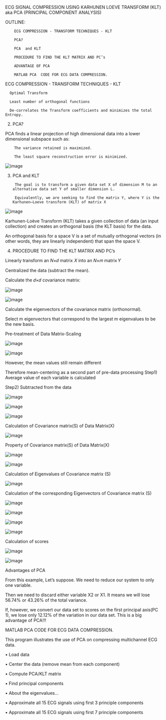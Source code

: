 
ECG  SIGNAL  COMPRESSION USING  KARHUNEN  LOEVE  TRANSFORM  (KLT)
aka PCA (PRINCIPAL COMPONENT ANALYSIS)

OUTLINE:

        ECG COMPRESSION - TRANSFORM TECHNIQUES - KLT

        PCA?

        PCA  and KLT

        PROCEDURE TO FIND THE KLT MATRIX AND PC’s

        ADVANTAGE OF PCA

        MATLAB PCA  CODE FOR ECG DATA COMPRESSION.


ECG COMPRESSION - TRANSFORM TECHNIQUES - KLT

      Optimal Transform
      
      Least number of orthogonal functions
      
      De-correlates the Transform coefficients and minimizes the total Entropy.

2.  PCA?

PCA finds a linear projection of high dimensional data into a lower dimensional subspace such as: 

        The variance retained is maximized.
        
        The least square reconstruction error is minimized.
        
![image](https://user-images.githubusercontent.com/117635899/213463276-6c41df3a-f734-40d8-bfba-3361101db62c.png)

3. PCA  and KLT

        The goal is to transform a given data set X of dimension M to an alternative data set Y of smaller dimension L. 

        Equivalently, we are seeking to find the matrix Y, where Y is the Karhunen–Loeve transform (KLT) of matrix X


![image](https://user-images.githubusercontent.com/117635899/213463747-a41ef70e-4970-4954-9518-1484231526aa.png)


Karhunen-Loève Transform (KLT) takes a given collection of data (an input collection) and creates an orthogonal basis (the KLT basis) for the data. 

An orthogonal basis for a space V is a set of mutually orthogonal vectors (in other words, they are linearly independent) that span the space V. 

4. PROCEDURE TO FIND THE KLT MATRIX AND PC’s

Linearly transform an 𝑁×𝑑 matrix 𝑋 into an 𝑁×𝑚 matrix 𝑌

   Centralized the data (subtract the mean).
   
   Calculate the 𝑑×𝑑 covariance matrix: 
   
![image](https://user-images.githubusercontent.com/117635899/213464287-c0433412-4441-46fe-88c4-2ecbafdb4335.png)

![image](https://user-images.githubusercontent.com/117635899/213464356-4fe485ab-72b9-4799-bff5-b44d5c03b96e.png)

Calculate the eigenvectors of the covariance matrix (orthonormal).

Select m eigenvectors that correspond to the largest m eigenvalues to be the new basis. 

Pre-treatment of Data Matrix-Scaling

![image](https://user-images.githubusercontent.com/117635899/213464775-975c5ba7-c182-420f-b402-750e04315422.png)

![image](https://user-images.githubusercontent.com/117635899/213465255-c99ca55a-bc43-4709-9fd5-52260b3b72c6.png)


However, the mean values still remain different

Therefore mean-centering  as a second part of pre-data processing
Step1) Average value of each variable is calculated

Step2) Subtracted from the data


![image](https://user-images.githubusercontent.com/117635899/213465420-66c6c4a4-858a-491d-b3e8-ef7739ce2d3b.png)

![image](https://user-images.githubusercontent.com/117635899/213465579-b98aa59f-9469-4d17-acc4-50555de8cfdd.png)

![image](https://user-images.githubusercontent.com/117635899/213465700-dffa521f-162d-440a-870f-957e8c8f03cf.png)


Calculation of Covariance matrix(S) of Data Matrix(X)

![image](https://user-images.githubusercontent.com/117635899/213466575-429dbcee-3fab-4a40-ab2d-15404f9a85ee.png)

Property of Covariance matrix(S) of Data Matrix(X)

![image](https://user-images.githubusercontent.com/117635899/213466809-5afc9f83-6114-43d5-a20a-89c4eda154ab.png)

![image](https://user-images.githubusercontent.com/117635899/213466921-7c017179-557c-4b59-a3f2-a13e398de2d3.png)

Calculation of Eigenvalues of Covariance matrix (S)

![image](https://user-images.githubusercontent.com/117635899/213467074-cdc07f1f-0ed8-4c5f-aafb-133ed0e18293.png)

Calculation of the corresponding Eigenvectors of Covariance matrix (S)

![image](https://user-images.githubusercontent.com/117635899/213467292-712237c0-6d0b-43a5-aad8-dbb6079ab1aa.png)

![image](https://user-images.githubusercontent.com/117635899/213467522-6836b185-300a-4a1c-914a-8a7a116a6aa9.png)

![image](https://user-images.githubusercontent.com/117635899/213470643-30685646-37de-4c4a-8412-61dfa3131d7a.png)

![image](https://user-images.githubusercontent.com/117635899/213470695-f5aba628-55ac-49a6-9519-29b48fdeb37a.png)

Calculation of scores

![image](https://user-images.githubusercontent.com/117635899/213470772-1b3ea43f-8d15-4f2d-9b5c-9c1312a08076.png)

![image](https://user-images.githubusercontent.com/117635899/213470813-ac8e5c84-193d-48a3-97e1-e0c6e409690e.png)

Advantages of PCA

From this example, Let’s suppose. We need to reduce our system to only one variable.

Then we need to discard either variable X2 or X1. It means we will lose 56.74% or 43.26% of the total variance.

If, however, we convert our data set to scores on the first principal axis(PC 1), we lose only 12.12% of the variation in our data set.
This is a big advantage of PCA!!!

MATLAB PCA  CODE FOR ECG DATA  COMPRESSION.

This program illustrates the use of PCA on compressing multichannel ECG data.

• Load data

• Center the data (remove mean from each component)

• Compute PCA/KLT matrix

• Find principal components

• About the eigenvalues...

• Approximate all 15 ECG signals using first 3 principle components

• Approximate all 15 ECG signals using first 7 principle components






